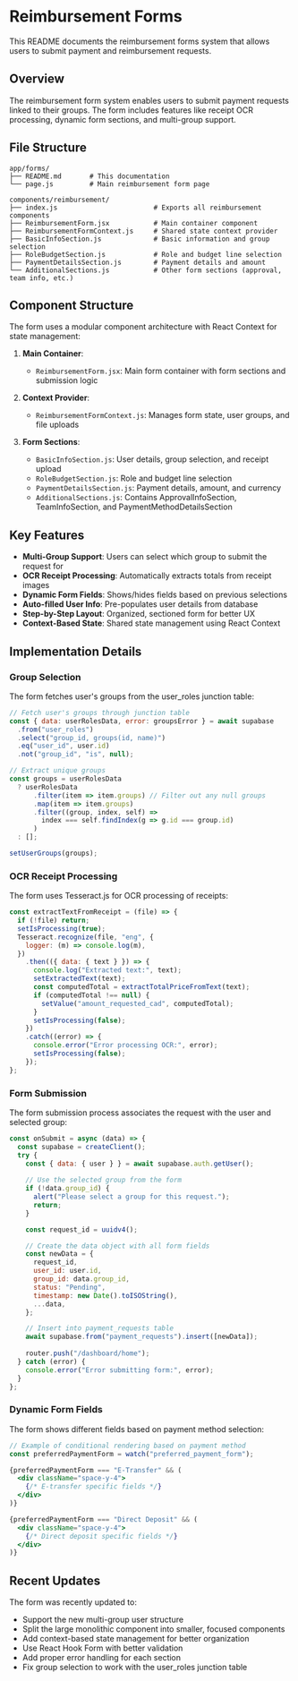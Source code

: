# Reimbursement Forms

This README documents the reimbursement forms system that allows users to submit payment and reimbursement requests.

## Overview

The reimbursement form system enables users to submit payment requests linked to their groups. The form includes features like receipt OCR processing, dynamic form sections, and multi-group support.

## File Structure

```
app/forms/
├── README.md       # This documentation
└── page.js         # Main reimbursement form page

components/reimbursement/
├── index.js                        # Exports all reimbursement components
├── ReimbursementForm.jsx           # Main container component
├── ReimbursementFormContext.js     # Shared state context provider
├── BasicInfoSection.js             # Basic information and group selection
├── RoleBudgetSection.js            # Role and budget line selection
├── PaymentDetailsSection.js        # Payment details and amount
└── AdditionalSections.js           # Other form sections (approval, team info, etc.)
```

## Component Structure

The form uses a modular component architecture with React Context for state management:

1. **Main Container**:
   - `ReimbursementForm.jsx`: Main form container with form sections and submission logic

2. **Context Provider**:
   - `ReimbursementFormContext.js`: Manages form state, user groups, and file uploads

3. **Form Sections**:
   - `BasicInfoSection.js`: User details, group selection, and receipt upload
   - `RoleBudgetSection.js`: Role and budget line selection
   - `PaymentDetailsSection.js`: Payment details, amount, and currency
   - `AdditionalSections.js`: Contains ApprovalInfoSection, TeamInfoSection, and PaymentMethodDetailsSection

## Key Features

- **Multi-Group Support**: Users can select which group to submit the request for
- **OCR Receipt Processing**: Automatically extracts totals from receipt images
- **Dynamic Form Fields**: Shows/hides fields based on previous selections
- **Auto-filled User Info**: Pre-populates user details from database
- **Step-by-Step Layout**: Organized, sectioned form for better UX
- **Context-Based State**: Shared state management using React Context

## Implementation Details

### Group Selection

The form fetches user's groups from the user_roles junction table:

```javascript
// Fetch user's groups through junction table
const { data: userRolesData, error: groupsError } = await supabase
  .from("user_roles")
  .select("group_id, groups(id, name)")
  .eq("user_id", user.id)
  .not("group_id", "is", null);

// Extract unique groups
const groups = userRolesData
  ? userRolesData
      .filter(item => item.groups) // Filter out any null groups
      .map(item => item.groups)
      .filter((group, index, self) => 
        index === self.findIndex(g => g.id === group.id)
      )
  : [];

setUserGroups(groups);
```

### OCR Receipt Processing

The form uses Tesseract.js for OCR processing of receipts:

```javascript
const extractTextFromReceipt = (file) => {
  if (!file) return;
  setIsProcessing(true);
  Tesseract.recognize(file, "eng", {
    logger: (m) => console.log(m),
  })
    .then(({ data: { text } }) => {
      console.log("Extracted text:", text);
      setExtractedText(text);
      const computedTotal = extractTotalPriceFromText(text);
      if (computedTotal !== null) {
        setValue("amount_requested_cad", computedTotal);
      }
      setIsProcessing(false);
    })
    .catch((error) => {
      console.error("Error processing OCR:", error);
      setIsProcessing(false);
    });
};
```

### Form Submission

The form submission process associates the request with the user and selected group:

```javascript
const onSubmit = async (data) => {
  const supabase = createClient();
  try {
    const { data: { user } } = await supabase.auth.getUser();
    
    // Use the selected group from the form
    if (!data.group_id) {
      alert("Please select a group for this request.");
      return;
    }

    const request_id = uuidv4();

    // Create the data object with all form fields
    const newData = {
      request_id,
      user_id: user.id,
      group_id: data.group_id,
      status: "Pending",
      timestamp: new Date().toISOString(),
      ...data,
    };

    // Insert into payment_requests table
    await supabase.from("payment_requests").insert([newData]);
    
    router.push("/dashboard/home");
  } catch (error) {
    console.error("Error submitting form:", error);
  }
};
```

### Dynamic Form Fields

The form shows different fields based on payment method selection:

```jsx
// Example of conditional rendering based on payment method
const preferredPaymentForm = watch("preferred_payment_form");

{preferredPaymentForm === "E-Transfer" && (
  <div className="space-y-4">
    {/* E-transfer specific fields */}
  </div>
)}

{preferredPaymentForm === "Direct Deposit" && (
  <div className="space-y-4">
    {/* Direct deposit specific fields */}
  </div>
)}
```

## Recent Updates

The form was recently updated to:
- Support the new multi-group user structure
- Split the large monolithic component into smaller, focused components
- Add context-based state management for better organization
- Use React Hook Form with better validation
- Add proper error handling for each section
- Fix group selection to work with the user_roles junction table
